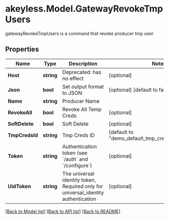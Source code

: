 # akeyless.Model.GatewayRevokeTmpUsers
gatewayRevokeTmpUsers is a command that revoke producer tmp user

## Properties

Name | Type | Description | Notes
------------ | ------------- | ------------- | -------------
**Host** | **string** | Deprecated: has no effect | [optional] 
**Json** | **bool** | Set output format to JSON | [optional] [default to false]
**Name** | **string** | Producer Name | 
**RevokeAll** | **bool** | Revoke All Temp Creds | [optional] 
**SoftDelete** | **bool** | Soft Delete | [optional] 
**TmpCredsId** | **string** | Tmp Creds ID | [default to "demo_default_tmp_creds_id_for_sdk_bc"]
**Token** | **string** | Authentication token (see &#x60;/auth&#x60; and &#x60;/configure&#x60;) | [optional] 
**UidToken** | **string** | The universal identity token, Required only for universal_identity authentication | [optional] 

[[Back to Model list]](../README.md#documentation-for-models) [[Back to API list]](../README.md#documentation-for-api-endpoints) [[Back to README]](../README.md)

